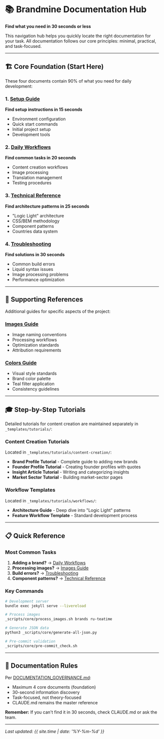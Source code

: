 # 📚 Brandmine Documentation Hub

**Find what you need in 30 seconds or less**

This navigation hub helps you quickly locate the right documentation for your task. All documentation follows our core principles: minimal, practical, and task-focused.

---

## 🏗️ Core Foundation (Start Here)

These four documents contain 90% of what you need for daily development:

### 1. [Setup Guide](setup-guide.md) 
**Find setup instructions in 15 seconds**
- Environment configuration
- Quick start commands
- Initial project setup
- Development tools

### 2. [Daily Workflows](daily-workflows.md)
**Find common tasks in 20 seconds**
- Content creation workflows
- Image processing
- Translation management
- Testing procedures

### 3. [Technical Reference](technical-reference.md)
**Find architecture patterns in 25 seconds**
- "Logic Light" architecture
- CSS/BEM methodology
- Component patterns
- Countries data system

### 4. [Troubleshooting](troubleshooting.md)
**Find solutions in 30 seconds**
- Common build errors
- Liquid syntax issues
- Image processing problems
- Performance optimization

---

## 📖 Supporting References

Additional guides for specific aspects of the project:

### [Images Guide](images.md)
- Image naming conventions
- Processing workflows
- Optimization standards
- Attribution requirements

### [Colors Guide](colors.md)
- Visual style standards
- Brand color palette
- Teal filter application
- Consistency guidelines

---

## 🎓 Step-by-Step Tutorials

Detailed tutorials for content creation are maintained separately in `_templates/tutorials/`:

### Content Creation Tutorials
Located in `_templates/tutorials/content-creation/`:
- **Brand Profile Tutorial** - Complete guide to adding new brands
- **Founder Profile Tutorial** - Creating founder profiles with quotes
- **Insight Article Tutorial** - Writing and categorizing insights
- **Market Sector Tutorial** - Building market-sector pages

### Workflow Templates
Located in `_templates/tutorials/workflows/`:
- **Architecture Guide** - Deep dive into "Logic Light" patterns
- **Feature Workflow Template** - Standard development process

---

## 📋 Quick Reference

### Most Common Tasks
1. **Adding a brand?** → [Daily Workflows](daily-workflows.md#brand-workflow)
2. **Processing images?** → [Images Guide](images.md#processing-workflow)
3. **Build errors?** → [Troubleshooting](troubleshooting.md#build-errors)
4. **Component patterns?** → [Technical Reference](technical-reference.md#component-patterns)

### Key Commands
```bash
# Development server
bundle exec jekyll serve --livereload

# Process images
_scripts/core/process_images.sh brands ru-teatime

# Generate JSON data
python3 _scripts/core/generate-all-json.py

# Pre-commit validation
_scripts/core/pre-commit_check.sh
```

---

## 📏 Documentation Rules

Per [DOCUMENTATION_GOVERNANCE.md](DOCUMENTATION_GOVERNANCE.md):
- Maximum 4 core documents (foundation)
- 30-second information discovery
- Task-focused, not theory-focused
- CLAUDE.md remains the master reference

**Remember:** If you can't find it in 30 seconds, check CLAUDE.md or ask the team.

---

*Last updated: {{ site.time | date: '%Y-%m-%d' }}*